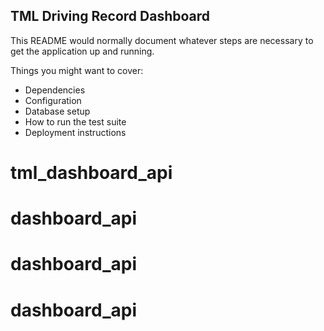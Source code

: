 ## TML Driving Record Dashboard

This README would normally document whatever steps are necessary to get the application up and running.

Things you might want to cover:

* Dependencies
* Configuration
* Database setup
* How to run the test suite
* Deployment instructions
# tml_dashboard_api
# dashboard_api
# dashboard_api
# dashboard_api
